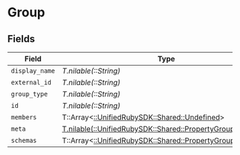 # Group


## Fields

| Field                                                                                                   | Type                                                                                                    | Required                                                                                                | Description                                                                                             |
| ------------------------------------------------------------------------------------------------------- | ------------------------------------------------------------------------------------------------------- | ------------------------------------------------------------------------------------------------------- | ------------------------------------------------------------------------------------------------------- |
| `display_name`                                                                                          | *T.nilable(::String)*                                                                                   | :heavy_minus_sign:                                                                                      | N/A                                                                                                     |
| `external_id`                                                                                           | *T.nilable(::String)*                                                                                   | :heavy_minus_sign:                                                                                      | N/A                                                                                                     |
| `group_type`                                                                                            | *T.nilable(::String)*                                                                                   | :heavy_minus_sign:                                                                                      | N/A                                                                                                     |
| `id`                                                                                                    | *T.nilable(::String)*                                                                                   | :heavy_minus_sign:                                                                                      | N/A                                                                                                     |
| `members`                                                                                               | T::Array<[::UnifiedRubySDK::Shared::Undefined](../../models/shared/undefined.md)>                       | :heavy_minus_sign:                                                                                      | N/A                                                                                                     |
| `meta`                                                                                                  | [T.nilable(::UnifiedRubySDK::Shared::PropertyGroupMeta)](../../models/shared/propertygroupmeta.md)      | :heavy_minus_sign:                                                                                      | N/A                                                                                                     |
| `schemas`                                                                                               | T::Array<[::UnifiedRubySDK::Shared::PropertyGroupSchemas](../../models/shared/propertygroupschemas.md)> | :heavy_minus_sign:                                                                                      | N/A                                                                                                     |